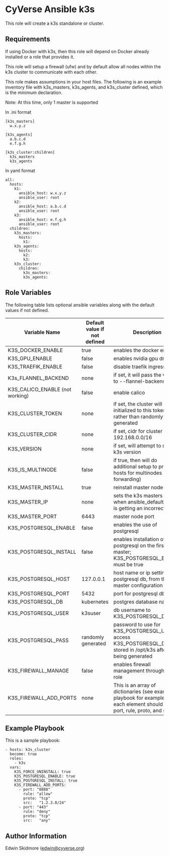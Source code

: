CyVerse Ansible k3s
===================

This role will create a k3s standalone or cluster.

Requirements
------------

If using Docker with k3s, then this role will depend on Docker already installed or a role that provides it.

This role will setup a firewall (ufw) and by default allow all nodes within the k3s cluster to communicate with each other.

This role makes assumptions in your host files. The following is an example inventory file with k3s_masters, k3s_agents, and k3s_cluster defined, which is the minimum declaration.

Note: At this time, only 1 master is supported

In .ini format
````
[k3s_masters]
  w.x.y.z

[k3s_agents]
  a.b.c.d
  e.f.g.h

[k3s_cluster:children]
  k3s_masters
  k3s_agents
````
In yaml format
````
all:
  hosts:
    k1:
      ansible_host: w.x.y.z
      ansible_user: root
    k2:
      ansible_host: a.b.c.d
      ansible_user: root
    k3:
      ansible_host: e.f.g.h
      ansible_user: root
  children:
    k3s_masters:
      hosts:
        k1:
    k3s_agents:
      hosts:
        k2:
        k3:
    k3s_cluster:
      children:
        k3s_masters:
        k3s_agents:
````

Role Variables
--------------

The following table lists optional ansible variables along with the default values if not defined.

Variable Name | Default value if not defined | Description
------------- | ---------------------- | -----------
K3S_DOCKER_ENABLE | true | enables the docker engine
K3S_GPU_ENABLE | false | enables nvidia gpu driver
K3S_TRAEFIK_ENABLE | false | disable traefik ingress
K3s_FLANNEL_BACKEND | none | if set, it will pass the value to --flannel-backend=
K3S_CALICO_ENABLE  (not working) | false | enable calico
K3S_CLUSTER_TOKEN | none | if set, the cluster will be initialized to this token, rather than randomly generated
K3S_CLUSTER_CIDR | none | if set, cidr for cluster e.g. 192.168.0.0/16
K3S_VERSION | none | if set, will attempt to set the k3s version
K3S_IS_MULTINODE | false | if true, then will do additional setup to prepare hosts for multinodes (like ip forwarding)
K3S_MASTER_INSTALL | true | reinstall master node(s)
K3S_MASTER_IP | none | sets the k3s masters ip for when ansible_default_ipv4 is getting an incorrect value
K3S_MASTER_PORT | 6443 | master node port
K3S_POSTGRESQL_ENABLE | false | enables the use of postgresql
K3S_POSTGRESQL_INSTALL | false | enables installation of postgresql on the first k3s master; K3S_POSTGRESQL_ENABLE must be true
K3S_POSTGRESQL_HOST | 127.0.0.1 | host name or ip setting for postgresql db, from the k3s master configuration
K3S_POSTGRESQL_PORT | 5432 | port for postgresql db
K3S_POSTGRESQL_DB   | kubernetes | postgres database name
K3S_POSTGRESQL_USER | k3suser | db username to K3S_POSTGRESQL_DB
K3S_POSTGRESQL_PASS | randomly generated | password to use for K3S_POSTGRESQL_USER to access K3S_POSTGRESQL_DB; stored in /opt/k3s after being generated
K3S_FIREWALL_MANAGE | false | enables firewall management through this role
K3S_FIREWALL_ADD_PORTS | none | This is an array of dictionaries (see example playbook for examples); each element should have port, rule, proto, and src

Example Playbook
----------------

This is a sample playbook:
````
- hosts: k3s_cluster
  become: true
  roles:
    - k3s
  vars:
    K3S_FORCE_UNINSTALL: true
    K3S_POSTGRESQL_ENABLE: true
    K3S_POSTGRESQL_INSTALL: true
    K3S_FIREWALL_ADD_PORTS:
      - port: "8888"
        rule: "allow"
        proto: "tcp"
        src:   "1.2.3.0/24"
      - port: "443"
        rule: "deny"
        proto: "tcp"
        src:   "any"
````

Author Information
------------------
Edwin Skidmore (edwin@cyverse.org)
